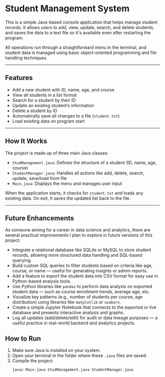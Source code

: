 # Student Management System

This is a simple Java-based console application that helps manage student records. It allows users to add, view, update, search, and delete students, and saves the data to a text file so it's available even after restarting the program.

All operations run through a straightforward menu in the terminal, and student data is managed using basic object-oriented programming and file handling techniques.

---

## Features

- Add a new student with ID, name, age, and course
- View all students in a list format
- Search for a student by their ID
- Update an existing student’s information
- Delete a student by ID
- Automatically save all changes to a file (`student.txt`)
- Load existing data on program start

---

## How It Works

The project is made up of three main Java classes:

- `StudManagement.java`: Defines the structure of a student (ID, name, age, course)
- `StudentManager.java`: Handles all actions like add, delete, search, update, save/load from file
- `Main.java`: Displays the menu and manages user input

When the application starts, it checks for `student.txt` and loads any existing data. On exit, it saves the updated list back to the file.

---

## Future Enhancements

As someone aiming for a career in data science and analytics, there are several practical improvements I plan to explore in future versions of this project:

- Integrate a relational database like SQLite or MySQL to store student records, allowing more structured data handling and SQL-based querying.
- Build custom SQL queries to filter students based on criteria like age, course, or name — useful for generating insights or admin reports.
- Add a feature to export the student data into CSV format for easy use in Python-based analysis tools.
- Use Python libraries like `pandas` to perform data analysis on exported student data — such as course enrollment trends, average age, etc.
- Visualize key patterns (e.g., number of students per course, age distribution) using libraries like `matplotlib` or `seaborn`.
- Create a simple Jupyter Notebook that connects to the exported or live database and presents interactive analysis and graphs.
- Log all updates (add/delete/edit) for audit or data lineage purposes — a useful practice in real-world backend and analytics projects.

## How to Run

1. Make sure Java is installed on your system.
2. Open your terminal in the folder where these `.java` files are saved.
3. Compile the project:
   ```bash
   javac Main.java StudManagement.java StudentManager.java
